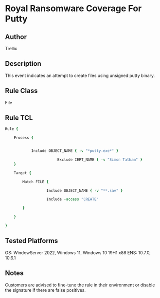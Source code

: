 # Royal Ransomware Coverage For Putty 

## Author
Trellix

## Description
This event indicates an attempt to create files using unsigned putty binary.

## Rule Class 
File

## Rule TCL
```tcl
Rule {

    Process {


            Include OBJECT_NAME { -v "*putty.exe*" }

                        Exclude CERT_NAME { -v "Simon Tatham" }
    }

    Target {

        Match FILE {

                   Include OBJECT_NAME { -v "**.sav" }     

                   Include -access "CREATE"

        }

    }

}
```

## Tested Platforms
OS: WindowServer 2022, Windows 11, Windows 10 19H1 x86
ENS: 10.7.0, 10.6.1

## Notes
Customers are advised to fine-tune the rule in their environment or disable the signature if there are false positives.